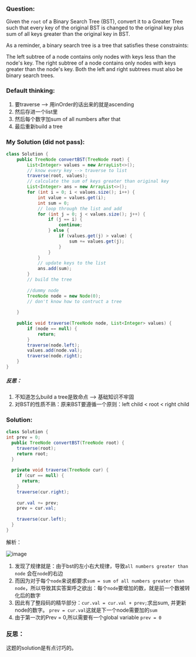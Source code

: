 ### Question:

Given the `root` of a Binary Search Tree (BST), convert it to a Greater Tree such that every key of the original BST is changed to the original key plus sum of all keys greater than the original key in BST.

As a reminder, a binary search tree is a tree that satisfies these constraints:

The left subtree of a node contains only nodes with keys less than the node's key.
The right subtree of a node contains only nodes with keys greater than the node's key.
Both the left and right subtrees must also be binary search trees.

### Default thinking:

1. 要traverse --> 用inOrder的话出来的就是ascending
2. 然后存进一个list里
3. 然后每个数字加sum of all numbers after that
4. 最后重新build a tree

### My Solution (did not pass):
```Java
class Solution {
    public TreeNode convertBST(TreeNode root) {
        List<Integer> values = new ArrayList<>();
        // know every key --> traverse to list
        traverse(root, values);
        // calculate the sum of keys greater than original key
        List<Integer> ans = new ArrayList<>();
        for (int i = 0; i < values.size(); i++) {
            int value = values.get(i);
            int sum = 0;
            // loop through the list and add
            for (int j = 0; j < values.size(); j++) {
                if (j == i) {
                    continue;
                } else {
                    if (values.get(j) > value) {
                        sum += values.get(j);
                    }
                }
            }
            // update keys to the list
            ans.add(sum);
        }
        // build the tree
        
        //dummy node
        TreeNode node = new Node(0);
        // don't know how to contruct a tree
        
    }
    
    public void traverse(TreeNode node, List<Integer> values) {
        if (node == null) {
            return;
        }
        traverse(node.left);
        values.add(node.val);
        traverse(node.right);
    }
}
```

##### 反思：
1. 不知道怎么build a tree是致命点 --> 基础知识不牢固
2. 对BST的性质不熟：原来BST要遵循一个原则：left child < root < right child


### Solution:

```Java
class Solution {
int prev = 0;
  public TreeNode convertBST(TreeNode root) {
    traverse(root);
    return root;
  }
  
  private void traverse(TreeNode cur) {
    if (cur == null) {
      return;
    }
    traverse(cur.right);
    
    cur.val += prev;
    prev = cur.val;
    
    traverse(cur.left);
  }
}
```
解析：

![image](https://user-images.githubusercontent.com/75393672/126079261-fcd0dfc8-f6e6-4749-af28-1213788ae35c.png)
1. 发现了规律就是：由于bst的左小右大规律，导致`all numbers greater than node` 会在`node`的右边
2. 而因为对于每个`node`来说都要求`sum = sum of all numbers greater than node`，所以导致其实答案呼之欲出：每个`node`要增加的数，就是前一个数被转化后的数字
3. 因此有了整段码的精华部分：`cur.val = cur.val + prev;`求出sum, 并更新node的数字。 `prev = cur.val`这就是下一个node需要加的`sum`
4. 由于第一次的Prev = 0,所以需要有一个global variable `prev = 0`

### 反思：

这题的solution是有点讨巧的。

